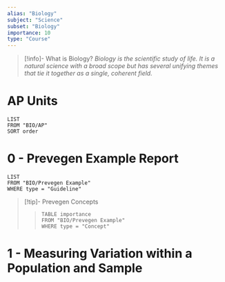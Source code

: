 ```yaml
---
alias: "Biology"
subject: "Science"
subset: "Biology"
importance: 10
type: "Course"
---
```


> [!info]- What is Biology?
_Biology is the scientific study of life. It is a natural science with a broad scope but has several unifying themes that tie it together as a single, coherent field._

# AP Units
```dataview
LIST
FROM "BIO/AP"
SORT order
```
# 0 - Prevegen Example Report
```dataview
LIST
FROM "BIO/Prevegen Example"
WHERE type = "Guideline"
```
>[!tip]- Prevegen Concepts
>>```dataview
>>TABLE importance
>>FROM "BIO/Prevegen Example"
>>WHERE type = "Concept"
>>```
# 1 - Measuring Variation within a Population and Sample

